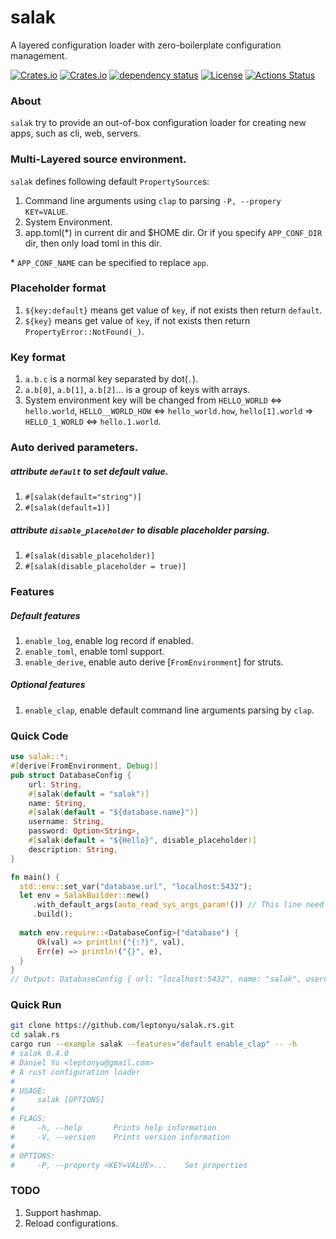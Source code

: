 # salak
A layered configuration loader with zero-boilerplate configuration management.

[![Crates.io](https://img.shields.io/crates/v/salak?style=flat-square)](https://crates.io/crates/salak)
[![Crates.io](https://img.shields.io/crates/d/salak?style=flat-square)](https://crates.io/crates/salak)
[![dependency status](https://deps.rs/repo/github/leptonyu/salak.rs/status.svg)](https://deps.rs/crate/salak)
[![License](https://img.shields.io/badge/license-MIT-blue?style=flat-square)](https://github.com/leptonyu/salak.rs/blob/master/LICENSE-MIT)
[![Actions Status](https://github.com/leptonyu/salak.rs/workflows/Rust/badge.svg)](https://github.com/leptonyu/salak.rs/actions)

### About
`salak` try to provide an out-of-box configuration loader for creating new apps, such as cli, web, servers.

### Multi-Layered source environment.
`salak` defines following default `PropertySource`s:
1. Command line arguments using `clap` to parsing `-P, --propery KEY=VALUE`.
2. System Environment.
3. app.toml(*) in current dir and $HOME dir. Or if you specify `APP_CONF_DIR` dir, then only load toml in this dir.

\* `APP_CONF_NAME` can be specified to replace `app`.

### Placeholder format
1. `${key:default}` means get value of `key`, if not exists then return `default`.
2. `${key}` means get value of `key`, if not exists then return `PropertyError::NotFound(_)`.

### Key format
1. `a.b.c` is a normal key separated by dot(`.`).
2. `a.b[0]`, `a.b[1]`, `a.b[2]`... is a group of keys with arrays.
3. System environment key will be changed from `HELLO_WORLD` <=> `hello.world`, `HELLO__WORLD_HOW` <=> `hello_world.how`, `hello[1].world` => `HELLO_1_WORLD` <=> `hello.1.world`.

### Auto derived parameters.

##### attribute `default` to set default value.
1. `#[salak(default="string")]`
2. `#[salak(default=1)]`

##### attribute `disable_placeholder` to disable placeholder parsing.
1. `#[salak(disable_placeholder)]`
2. `#[salak(disable_placeholder = true)]`

### Features

##### Default features
1. `enable_log`, enable log record if enabled.
2. `enable_toml`, enable toml support.
3. `enable_derive`, enable auto derive [`FromEnvironment`] for struts.

##### Optional features
1. `enable_clap`, enable default command line arguments parsing by `clap`.


### Quick Code
```rust
use salak::*;
#[derive(FromEnvironment, Debug)]
pub struct DatabaseConfig {
    url: String,
    #[salak(default = "salak")]
    name: String,
    #[salak(default = "${database.name}")]
    username: String,
    password: Option<String>,
    #[salak(default = "${Hello}", disable_placeholder)]
    description: String,
}

fn main() {
  std::env::set_var("database.url", "localhost:5432");
  let env = SalakBuilder::new()
     .with_default_args(auto_read_sys_args_param!()) // This line need enable feature `enable_clap`.
     .build();
 
  match env.require::<DatabaseConfig>("database") {
      Ok(val) => println!("{:?}", val),
      Err(e) => println!("{}", e),
  }
}
// Output: DatabaseConfig { url: "localhost:5432", name: "salak", username: "salak", password: None, description: "${Hello}" }
```

### Quick Run
```bash
git clone https://github.com/leptonyu/salak.rs.git
cd salak.rs
cargo run --example salak --features="default enable_clap" -- -h
# salak 0.4.0
# Daniel Yu <leptonyu@gmail.com>
# A rust configuration loader
# 
# USAGE:
#     salak [OPTIONS]
# 
# FLAGS:
#     -h, --help       Prints help information
#     -V, --version    Prints version information
# 
# OPTIONS:
#     -P, --property <KEY=VALUE>...    Set properties
```

### TODO
1. Support hashmap.
2. Reload configurations.